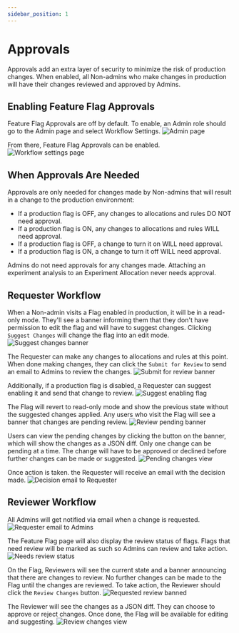 ```yaml
---
sidebar_position: 1
---
```


# Approvals

Approvals add an extra layer of security to minimize the risk of production changes. When enabled, all Non-admins who make changes in production will have their changes reviewed and approved by Admins.

## Enabling Feature Flag Approvals
Feature Flag Approvals are off by default. To enable, an Admin role should go to the Admin page and select Workflow Settings.
![Admin page](/img/feature-flagging/approvals/admin.png)

From there, Feature Flag Approvals can be enabled.
![Workflow settings page](/img/feature-flagging/approvals/workflow-settings.png)

## When Approvals Are Needed
Approvals are only needed for changes made by Non-admins that will result in a change to the production environment:
* If a production flag is OFF, any changes to allocations and rules DO NOT need approval.
* If a production flag is ON, any changes to allocations and rules WILL need approval.
* If a production flag is OFF, a change to turn it on WILL need approval.
* If a production flag is ON, a change to turn it off WILL need approval.

Admins do not need approvals for any changes made.
Attaching an experiment analysis to an Experiment Allocation never needs approval.

## Requester Workflow
When a Non-admin visits a Flag enabled in production, it will be in a read-only mode. They'll see a banner informing them that they don't have permission to edit the flag and will have to suggest changes. Clicking `Suggest Changes` will change the flag into an edit mode.
![Suggest changes banner](/img/feature-flagging/approvals/suggest-changes.png)

The Requester can make any changes to allocations and rules at this point. When done making changes, they can click the `Submit for Review` to send an email to Admins to review the changes.
![Submit for review banner](/img/feature-flagging/approvals/submit-for-review.png)

Additionally, if a production flag is disabled, a Requester can suggest enabling it and send that change to review.
![Suggest enabling flag](/img/feature-flagging/approvals/enable-flag.png)

The Flag will revert to read-only mode and show the previous state without the suggested changes applied. Any users who visit the Flag will see a banner that changes are pending review.
![Review pending banner](/img/feature-flagging/approvals/review-pending.png)

Users can view the pending changes by clicking the button on the banner, which will show the changes as a JSON diff. Only one change can be pending at a time. The change will have to be approved or declined before further changes can be made or suggested.
![Pending changes view](/img/feature-flagging/approvals/pending-changes.png)

Once action is taken. the Requester will receive an email with the decision made.
![Decision email to Requester](/img/feature-flagging/approvals/approval-email.png)

## Reviewer Workflow
All Admins will get notified via email when a change is requested.
![Requester email to Admins](/img/feature-flagging/approvals/request-email.png)

The Feature Flag page will also display the review status of flags. Flags that need review will be marked as such so Admins can review and take action.
![Needs review status](/img/feature-flagging/approvals/needs-review.png)

On the Flag, Reviewers will see the current state and a banner announcing that there are changes to review. No further changes can be made to the Flag until the changes are reviewed. To take action, the Reviewer should click the `Review Changes` button.
![Requested review banned](/img/feature-flagging/approvals/requested-review.png)

The Reviewer will see the changes as a JSON diff. They can choose to approve or reject changes. Once done, the Flag will be available for editing and suggesting.
![Review changes view](/img/feature-flagging/approvals/review-changes.png)